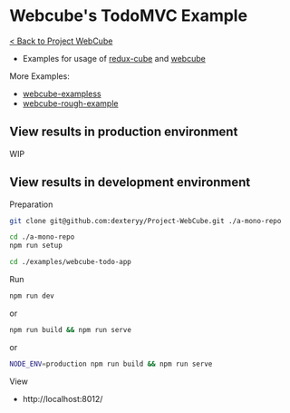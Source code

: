 # Webcube's TodoMVC Example

[< Back to Project WebCube](https://github.com/dexteryy/Project-WebCube/)

* Examples for usage of [redux-cube](https://github.com/dexteryy/Project-WebCube/tree/master/packages/redux-cube) and [webcube](https://github.com/dexteryy/Project-WebCube/tree/master/packages/webcube)

More Examples:

* [webcube-exampless](../webcube-examples)
* [webcube-rough-example](../webcube-rough-example)

## View results in production environment

WIP

## View results in development environment

Preparation

```bash
git clone git@github.com:dexteryy/Project-WebCube.git ./a-mono-repo
```

```bash
cd ./a-mono-repo
npm run setup
```

```bash
cd ./examples/webcube-todo-app
```

Run

```bash
npm run dev
```

or

```bash
npm run build && npm run serve
```

or

```bash
NODE_ENV=production npm run build && npm run serve
```

View

* http://localhost:8012/
